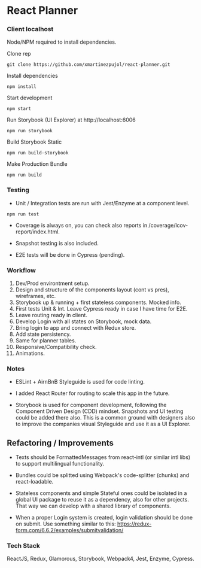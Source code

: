 # React Planner

### Client localhost
Node/NPM required to install dependencies.

Clone rep
``` shell
git clone https://github.com/xmartinezpujol/react-planner.git
```

Install dependencies
``` shell
npm install
```

Start development
``` shell
npm start
```

Run Storybook (UI Explorer) at http://localhost:6006
``` shell
npm run storybook
```

Build Storybook Static
``` shell
npm run build-storybook
```

Make Production Bundle
``` shell
npm run build
```

### Testing

* Unit / Integration tests are run with Jest/Enzyme at a component level.

``` shell
npm run test
```

* Coverage is always on, you can check also reports in /coverage/lcov-report/index.html.

* Snapshot testing is also included.

* E2E tests will be done in Cypress (pending).


### Workflow

1) Dev/Prod environtment setup.
2) Design and structure of the components layout (cont vs pres), wireframes, etc.
3) Storybook up & running + first stateless components. Mocked info.
4) First tests Unit & Int. Leave Cypress ready in case I have time for E2E.
5) Leave routing ready in client.
6) Develop Login with all states on Storybook, mock data.
7) Bring login to app and connect with Redux store.
8) Add state persistency.
9) Same for planner tables.
10) Responsive/Compatibility check.
11) Animations.

### Notes

* ESLint + AirnBnB Styleguide is used for code linting.

* I added React Router for routing to scale this app in the future.

* Storybook is used for component development, following the Component Driven Design (CDD) mindset. Snapshots and UI testing could be added there also. This is a common ground with designers also to improve the companies visual Styleguide and use it as a UI Explorer.


## Refactoring / Improvements

* Texts should be FormattedMessages from react-intl (or similar intl libs) to support multilingual functionality.

* Bundles could be splitted using Webpack's code-splitter (chunks) and react-loadable.

* Stateless components and simple Stateful ones could be isolated in a global UI package to reuse it as a dependency, also for other projects. That way we can develop with a shared library of components. 

* When a proper Login system is created, login validation should be done on submit. Use something similar to this: https://redux-form.com/6.6.2/examples/submitvalidation/

### Tech Stack
ReactJS, Redux, Glamorous, Storybook, Webpack4, Jest, Enzyme, Cypress.
